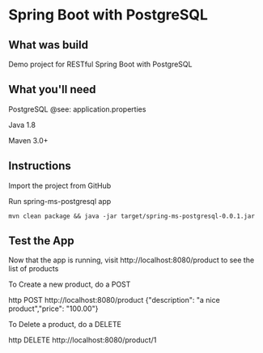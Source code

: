 # Spring Boot with PostgreSQL
## What was build
Demo project for RESTful Spring Boot with PostgreSQL

## What you'll need
PostgreSQL @see: application.properties

Java 1.8

Maven 3.0+

## Instructions
Import the project from GitHub

Run spring-ms-postgresql app
```
mvn clean package && java -jar target/spring-ms-postgresql-0.0.1.jar
```
## Test the App
Now that the app is running, visit http://localhost:8080/product to see the list of products

To Create a new product, do a POST

http POST http://localhost:8080/product  {"description": "a nice product","price": "100.00"}

To Delete a product, do a DELETE
 
http DELETE http://localhost:8080/product/1  
